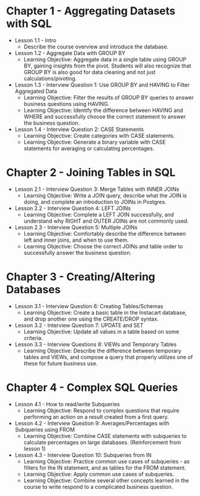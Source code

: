 # Chapter 1 - Aggregating Datasets with SQL

  - Lesson 1.1 - Intro
    - Describe the course overview and introduce the database.
  - Lesson 1.2 - Aggregate Data with GROUP BY
    - Learning Objective: Aggregate data in a single table using GROUP BY, gaining insights from the pivot. Students will also recognize that GROUP BY is also good for data cleaning and not just calculations/pivoting. 
  - Lesson 1.3 - Interview Question 1: Use GROUP BY and HAVING to Filter Aggregated Data
    - Learning Objective: Filter the results of GROUP BY queries to answer business questions using HAVING. 
    - Learning Objective: Identify the difference between HAVING and WHERE and successfully choose the correct statement to answer the business question. 
  - Lesson 1.4 - Interview Question 2: CASE Statements
    - Learning Objective: Create categories with CASE statements.
    - Learning Objective: Generate a binary variable with CASE statements for averaging or calculating percentages. 

# Chapter 2 - Joining Tables in SQL
  - Lesson 2.1 - Interview Question 3: Merge Tables with INNER JOINs
    - Learning Objective: Write a JOIN query, describe what the JOIN is doing,  and complete an introduction to JOINs in Postgres.
  - Lesson 2.2 - Interview Question 4: LEFT JOINs
    - Learning Objective: Complete a LEFT JOIN successfully, and understand why RIGHT and OUTER JOINs are not commonly used.
  - Lesson 2.3 - Interview Question 5: Multiple JOINs
    - Learning Objective: Comfortably describe the difference between left and inner joins, and when to use them.
    - Learning Objective: Choose the correct JOINs and table order to successfully answer the business question.

# Chapter 3 - Creating/Altering Databases
  - Lesson 3.1 - Interview Question 6: Creating Tables/Schemas
    - Learning Objective: Create a basic table in the Instacart database, and drop another one using the CREATE/DROP syntax. 
  - Lesson 3.2 - Interview Question 7: UPDATE and SET
    - Learning Objective: Update all values in a table based on some criteria. 
  - Lesson 3.3 - Interview Questions 8: VIEWs and Temporary Tables
    - Learning Objective: Describe the difference between temporary tables and VIEWs, and compose a query that properly utilizes one of these for future business use. 

# Chapter 4 - Complex SQL Queries
  - Lesson 4.1 - How to read/write Subqueries
    - Learning Objective: Respond to complex questions that require performing an action on a result created from a first query.
  - Lesson 4.2 - Interview Question 9: Averages/Percentages with Subqueries using FROM
    - Learning Objective: Combine CASE statements with subqueries to calculate percentages on large databases. (Reinforcement from lesson 1)
  - Lesson 4.3 - Interview Question 10: Subqueries from IN
    - Learning Objective: Practice common use cases of subqueries - as filters for the IN statement, and as tables for the FROM statement.
    - Learning Objective: Apply common use cases of subqueries.
    - Learning Objective: Combine several other concepts learned in the course to write respond to a complicated business question.
